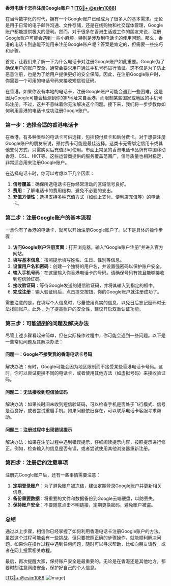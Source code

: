 **香港电话卡怎样注册Google账户？[[TG💪+ @esim1088](https://t.me/s/esim1088)]**

在当今数字化的时代，拥有一个Google账户已经成为了很多人的基本需求。无论是用于日常的电子邮件沟通、文件存储，还是在线购物和社交媒体管理，Google账户都能提供极大的便利。然而，对于很多在香港生活或工作的朋友来说，注册Google账户可能会遇到一些小麻烦，特别是涉及到电话卡的使用问题。那么，香港的电话卡到底能不能用来注册Google账户呢？答案是肯定的，但需要一些技巧和步骤。

首先，让我们来了解一下为什么电话卡对注册Google账户如此重要。Google为了确保用户的账户安全，通常会要求用户通过手机号码进行验证。这不仅是为了防止恶意注册，也是为了给用户提供更好的安全保障。因此，在注册Google账户时，你需要一个可用的电话号码来接收短信验证码。

在香港，如果你没有本地的电话卡，注册Google账户可能会遇到一些困难。这是因为Google可能会检测到你的IP地址来自香港，而限制某些国家或地区的手机号码注册。不过，这并不意味着你无法解决这个问题。接下来，我们将一步步教你如何利用香港的电话卡成功注册Google账户。

### 第一步：选择合适的香港电话卡

在香港，有多种类型的电话卡可供选择，包括预付费卡和后付费卡。对于想要注册Google账户的朋友来说，预付费卡可能是最佳选择。这类卡无需绑定信用卡或其他支付方式，只需购买后充值即可使用。市面上常见的香港电话卡品牌有中国移动香港、CSL、HKT等。这些运营商提供的服务覆盖范围广，信号质量也相对稳定，非常适合用来注册Google账户。

在选择电话卡时，你可以考虑以下几个因素：

1. **信号覆盖**：确保所选电话卡在你经常活动的区域信号良好。
2. **费用**：了解电话卡的费用结构，避免不必要的支出。
3. **充值方便性**：选择支持多种充值方式（如线上支付、便利店充值等）的电话卡。

### 第二步：注册Google账户的基本流程

一旦你有了香港的电话卡，就可以开始注册Google账户了。以下是具体的操作步骤：

1. **访问Google账户注册页面**：打开浏览器，输入“Google账户注册”并进入官方网站。
2. **填写基本信息**：按照提示填写姓名、生日、性别等信息。
3. **设置用户名和密码**：创建一个独特的用户名，并设置强密码以保护账户安全。
4. **输入手机号码**：在这里输入你香港电话卡的号码。请确保号码有效且能够接收到短信验证码。
5. **接收验证码**：等待Google发送的短信验证码，并将其输入到指定的框中。
6. **完成注册**：输入验证码后，点击提交按钮，你的Google账户就注册成功了。

需要注意的是，在填写个人信息时，尽量使用真实的信息，以免日后忘记密码时无法找回账户。此外，为了提高账户的安全性，建议开启双重认证功能。

### 第三步：可能遇到的问题及解决办法

尽管上述步骤看起来简单，但在实际操作过程中，你可能会遇到一些问题。以下是一些常见问题及其解决办法：

#### 问题一：Google不接受我的香港电话卡号码

解决办法：有时，Google可能会因为地区限制而不接受某些香港电话卡号码。这时，你可以尝试更换不同的电话卡，或者使用其他方法（如虚拟号码）来接收验证码。

#### 问题二：无法接收到短信验证码

解决办法：如果长时间未收到短信验证码，可以检查手机是否处于飞行模式、信号是否良好，或者尝试重启手机。如果问题依旧存在，可以联系电话卡客服寻求帮助。

#### 问题三：注册过程中出现错误提示

解决办法：如果在注册过程中遇到错误提示，仔细阅读提示内容，按照提示进行修正。例如，检查输入的信息是否有误，或者尝试使用其他浏览器重新注册。

### 第四步：注册后的注意事项

注册完Google账户后，还有一些事情需要注意：

1. **定期登录账户**：为了避免账户被冻结，建议定期登录Google账户并更新相关信息。
2. **备份重要数据**：将重要的文件和数据备份到Google云端硬盘，以防丢失。
3. **保持账户安全**：不要随意点击不明链接，定期更换密码，避免账户被盗。

### 总结

通过以上步骤，相信你已经掌握了如何利用香港电话卡注册Google账户的方法。虽然这个过程可能会有一些挑战，但只要按照正确的步骤操作，就能顺利解决问题。如果你在操作过程中遇到任何问题，随时可以寻求帮助，比如向朋友请教，或者在网上搜索相关教程。

最后，再次提醒大家，保持账户安全是最重要的。无论是在香港还是其他地方，都要时刻注意网络安全，保护好自己的个人信息。

[[TG💪+ @esim1088](https://t.me/s/esim1088) ![Image](https://i.postimg.cc/4NQfJmqS/Snipaste-2025-05-13-00-14-12.png)]